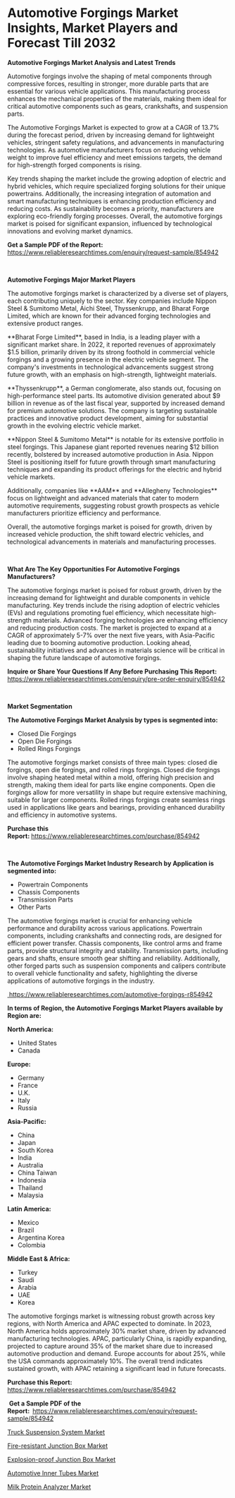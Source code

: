 <p><h1>Automotive Forgings Market Insights, Market Players and Forecast Till 2032</h1></p><p><strong>Automotive Forgings Market Analysis and Latest Trends</strong></p>
<p><p>Automotive forgings involve the shaping of metal components through compressive forces, resulting in stronger, more durable parts that are essential for various vehicle applications. This manufacturing process enhances the mechanical properties of the materials, making them ideal for critical automotive components such as gears, crankshafts, and suspension parts. </p><p>The Automotive Forgings Market is expected to grow at a CAGR of 13.7% during the forecast period, driven by increasing demand for lightweight vehicles, stringent safety regulations, and advancements in manufacturing technologies. As automotive manufacturers focus on reducing vehicle weight to improve fuel efficiency and meet emissions targets, the demand for high-strength forged components is rising. </p><p>Key trends shaping the market include the growing adoption of electric and hybrid vehicles, which require specialized forging solutions for their unique powertrains. Additionally, the increasing integration of automation and smart manufacturing techniques is enhancing production efficiency and reducing costs. As sustainability becomes a priority, manufacturers are exploring eco-friendly forging processes. Overall, the automotive forgings market is poised for significant expansion, influenced by technological innovations and evolving market dynamics.</p></p>
<p><strong>Get a Sample PDF of the Report:&nbsp;</strong> <a href="https://www.reliableresearchtimes.com/enquiry/request-sample/854942?utm_campaign=2264&utm_medium=2&utm_source=Github&utm_content=ia&utm_term=30032025&utm_id=automotive-forgings">https://www.reliableresearchtimes.com/enquiry/request-sample/854942</a></p>
<p>&nbsp;</p>
<p><strong>Automotive Forgings Major Market Players</strong></p>
<p><p>The automotive forgings market is characterized by a diverse set of players, each contributing uniquely to the sector. Key companies include Nippon Steel & Sumitomo Metal, Aichi Steel, Thyssenkrupp, and Bharat Forge Limited, which are known for their advanced forging technologies and extensive product ranges.</p><p>**Bharat Forge Limited**, based in India, is a leading player with a significant market share. In 2022, it reported revenues of approximately $1.5 billion, primarily driven by its strong foothold in commercial vehicle forgings and a growing presence in the electric vehicle segment. The company's investments in technological advancements suggest strong future growth, with an emphasis on high-strength, lightweight materials.</p><p>**Thyssenkrupp**, a German conglomerate, also stands out, focusing on high-performance steel parts. Its automotive division generated about $9 billion in revenue as of the last fiscal year, supported by increased demand for premium automotive solutions. The company is targeting sustainable practices and innovative product development, aiming for substantial growth in the evolving electric vehicle market.</p><p>**Nippon Steel & Sumitomo Metal** is notable for its extensive portfolio in steel forgings. This Japanese giant reported revenues nearing $12 billion recently, bolstered by increased automotive production in Asia. Nippon Steel is positioning itself for future growth through smart manufacturing techniques and expanding its product offerings for the electric and hybrid vehicle markets.</p><p>Additionally, companies like **AAM** and **Allegheny Technologies** focus on lightweight and advanced materials that cater to modern automotive requirements, suggesting robust growth prospects as vehicle manufacturers prioritize efficiency and performance.</p><p>Overall, the automotive forgings market is poised for growth, driven by increased vehicle production, the shift toward electric vehicles, and technological advancements in materials and manufacturing processes.</p></p>
<p>&nbsp;</p>
<p><strong>What Are The Key Opportunities For Automotive Forgings Manufacturers?</strong></p>
<p><p>The automotive forgings market is poised for robust growth, driven by the increasing demand for lightweight and durable components in vehicle manufacturing. Key trends include the rising adoption of electric vehicles (EVs) and regulations promoting fuel efficiency, which necessitate high-strength materials. Advanced forging technologies are enhancing efficiency and reducing production costs. The market is projected to expand at a CAGR of approximately 5-7% over the next five years, with Asia-Pacific leading due to booming automotive production. Looking ahead, sustainability initiatives and advances in materials science will be critical in shaping the future landscape of automotive forgings.</p></p>
<p><strong>Inquire or Share Your Questions If Any Before Purchasing This Report:</strong> <a href="https://www.reliableresearchtimes.com/enquiry/pre-order-enquiry/854942?utm_campaign=2264&utm_medium=2&utm_source=Github&utm_content=ia&utm_term=30032025&utm_id=automotive-forgings">https://www.reliableresearchtimes.com/enquiry/pre-order-enquiry/854942</a></p>
<p>&nbsp;</p>
<p><strong>Market Segmentation</strong></p>
<p><strong>The Automotive Forgings Market Analysis by types is segmented into:</strong></p>
<p><ul><li>Closed Die Forgings</li><li>Open Die Forgings</li><li>Rolled Rings Forgings</li></ul></p>
<p><p>The automotive forgings market consists of three main types: closed die forgings, open die forgings, and rolled rings forgings. Closed die forgings involve shaping heated metal within a mold, offering high precision and strength, making them ideal for parts like engine components. Open die forgings allow for more versatility in shape but require extensive machining, suitable for larger components. Rolled rings forgings create seamless rings used in applications like gears and bearings, providing enhanced durability and efficiency in automotive systems.</p></p>
<p><strong>Purchase this Report:&nbsp;</strong><a href="https://www.reliableresearchtimes.com/purchase/854942?utm_campaign=2264&utm_medium=2&utm_source=Github&utm_content=ia&utm_term=30032025&utm_id=automotive-forgings">https://www.reliableresearchtimes.com/purchase/854942</a></p>
<p>&nbsp;</p>
<p><strong>The Automotive Forgings Market Industry Research by Application is segmented into:</strong></p>
<p><ul><li>Powertrain Components</li><li>Chassis Components</li><li>Transmission Parts</li><li>Other Parts</li></ul></p>
<p><p>The automotive forgings market is crucial for enhancing vehicle performance and durability across various applications. Powertrain components, including crankshafts and connecting rods, are designed for efficient power transfer. Chassis components, like control arms and frame parts, provide structural integrity and stability. Transmission parts, including gears and shafts, ensure smooth gear shifting and reliability. Additionally, other forged parts such as suspension components and calipers contribute to overall vehicle functionality and safety, highlighting the diverse applications of automotive forgings in the industry.</p></p>
<p><a href="https://www.reliableresearchtimes.com/automotive-forgings-r854942?utm_campaign=2264&utm_medium=2&utm_source=Github&utm_content=ia&utm_term=30032025&utm_id=automotive-forgings">&nbsp;https://www.reliableresearchtimes.com/automotive-forgings-r854942</a></p>
<p><strong>In terms of Region, the Automotive Forgings Market Players available by Region are:</strong></p>
<p>
    <p> <strong> North America: </strong>
        <ul>
            <li>United States</li>
            <li>Canada</li>
        </ul>
        </p> 
    <p> <strong> Europe: </strong>
        <ul>
            <li>Germany</li>
            <li>France</li>
            <li>U.K.</li>
            <li>Italy</li>
            <li>Russia</li>
        </ul>
        </p> 
    <p> <strong> Asia-Pacific: </strong>
        <ul>
            <li>China</li>
            <li>Japan</li>
            <li>South Korea</li>
            <li>India</li>
            <li>Australia</li>
            <li>China Taiwan</li>
            <li>Indonesia</li>
            <li>Thailand</li>
            <li>Malaysia</li>
        </ul>
        </p> 
    <p> <strong> Latin America: </strong>
        <ul>
            <li>Mexico</li>
            <li>Brazil</li>
            <li>Argentina Korea</li>
            <li>Colombia</li>
        </ul>
        </p> 
    <p> <strong> Middle East & Africa: </strong>
        <ul>
            <li>Turkey</li>
            <li>Saudi</li>
            <li>Arabia</li>
            <li>UAE</li>
            <li>Korea</li>
        </ul>
    </p>
    </p>
<p><p>The automotive forgings market is witnessing robust growth across key regions, with North America and APAC expected to dominate. In 2023, North America holds approximately 30% market share, driven by advanced manufacturing technologies. APAC, particularly China, is rapidly expanding, projected to capture around 35% of the market share due to increased automotive production and demand. Europe accounts for about 25%, while the USA commands approximately 10%. The overall trend indicates sustained growth, with APAC retaining a significant lead in future forecasts.</p></p>
<p><strong>Purchase this Report: </strong><a href="https://www.reliableresearchtimes.com/purchase/854942?utm_campaign=2264&utm_medium=2&utm_source=Github&utm_content=ia&utm_term=30032025&utm_id=automotive-forgings">https://www.reliableresearchtimes.com/purchase/854942</a></p>
<p>&nbsp;<strong>Get a Sample PDF of the Report:&nbsp;&nbsp;</strong><a href="https://www.reliableresearchtimes.com/enquiry/request-sample/854942?utm_campaign=2264&utm_medium=2&utm_source=Github&utm_content=ia&utm_term=30032025&utm_id=automotive-forgings">https://www.reliableresearchtimes.com/enquiry/request-sample/854942</a></p>
<p><strong></strong></p>
<p><p><a href="https://github.com/sakourkishev/Market-Research-Report-List-1/blob/main/truck-suspension-system-market.md?utm_campaign=2264&utm_medium=2&utm_source=Github&utm_content=ia&utm_term=30032025&utm_id=automotive-forgings">Truck Suspension System Market</a></p><p><a href="https://www.linkedin.com/pulse/fire-resistant-junction-box-market-size-expanding-rapidly-annual-fq2ie?utm_campaign=2264&utm_medium=2&utm_source=Github&utm_content=ia&utm_term=30032025&utm_id=automotive-forgings">Fire-resistant Junction Box Market</a></p><p><a href="https://www.linkedin.com/pulse/explosion-proof-junction-box-market-analysis-identifying-key-cbzbe?utm_campaign=2264&utm_medium=2&utm_source=Github&utm_content=ia&utm_term=30032025&utm_id=automotive-forgings">Explosion-proof Junction Box Market</a></p><p><a href="https://github.com/bordzjisela/Market-Research-Report-List-1/blob/main/automotive-inner-tubes-market.md?utm_campaign=2264&utm_medium=2&utm_source=Github&utm_content=ia&utm_term=30032025&utm_id=automotive-forgings">Automotive Inner Tubes Market</a></p><p><a href="https://www.linkedin.com/pulse/examining-milk-protein-analyzer-market-growth-size-trends-o9ohe?utm_campaign=2264&utm_medium=2&utm_source=Github&utm_content=ia&utm_term=30032025&utm_id=automotive-forgings">Milk Protein Analyzer Market</a></p></p>